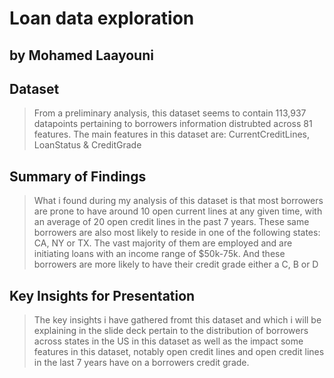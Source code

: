 # Loan data exploration
## by Mohamed Laayouni


## Dataset

> From a preliminary analysis, this dataset seems to contain 113,937 datapoints pertaining to borrowers information distrubted across 81 features. The main features in this dataset are:
CurrentCreditLines, LoanStatus & CreditGrade


## Summary of Findings

> What i found during my analysis of this dataset is that most borrowers are prone to have around 10 open current lines at any given time, with an average of 20 open credit lines in the past 7 years. These same borrowers are also most likely to reside in one of the following states: CA, NY or TX.
The vast majority of them are employed and are initiating loans with an income range of $50k-75k. And these borrowers are more likely to have their credit grade either a C, B or D


## Key Insights for Presentation

> The key insights i have gathered fromt this dataset and which i will be explaining in the slide deck pertain to the distribution of borrowers across states in the US in this dataset as well as the impact some features in this dataset, notably open credit lines and open credit lines in the last 7 years have on a borrowers credit grade.